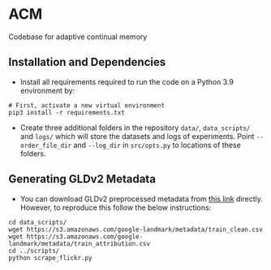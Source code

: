 # ACM

Codebase for adaptive continual memory

## Installation and Dependencies

* Install all requirements required to run the code on a Python 3.9 environment by:
 ```	
# First, activate a new virtual environment
pip3 install -r requirements.txt
 ```
 
* Create three additional folders in the repository `data/`, `data_scripts/` and `logs/` which will store the datasets and logs of experiments. Point `--order_file_dir` and `--log_dir` in `src/opts.py` to locations of these folders.

## Generating GLDv2 Metadata

* You can download GLDv2 preprocessed metadata from [this link]() directly. However, to reproduce this follow the below instructions:
```
cd data_scripts/
wget https://s3.amazonaws.com/google-landmark/metadata/train_clean.csv
wget https://s3.amazonaws.com/google-landmark/metadata/train_attribution.csv
cd ../scripts/
python scrape_flickr.py
```
